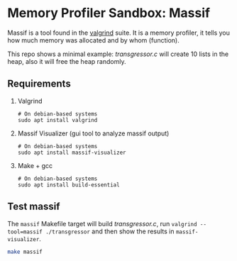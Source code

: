# Memory Profiler Sandbox: Massif

Massif is a tool found in the [valgrind](https://valgrind.org/) suite. It is a memory profiler, it tells you how much memory was allocated and by whom (function).

This repo shows a minimal example: _transgressor.c_ will create 10 lists in the heap, also it will free the heap randomly.

## Requirements

1. Valgrind

    ```
    # On debian-based systems
    sudo apt install valgrind
    ```

2. Massif Visualizer (gui tool to analyze massif output)

    ```
    # On debian-based systems
    sudo apt install massif-visualizer
    ```

3. Make + gcc

    ```
    # On debian-based systems
    sudo apt install build-essential
    ```

## Test massif

The `massif` Makefile target will build _transgressor.c_, run `valgrind --tool=massif ./transgressor` and then show the results in `massif-visualizer`.

```bash
make massif
```
